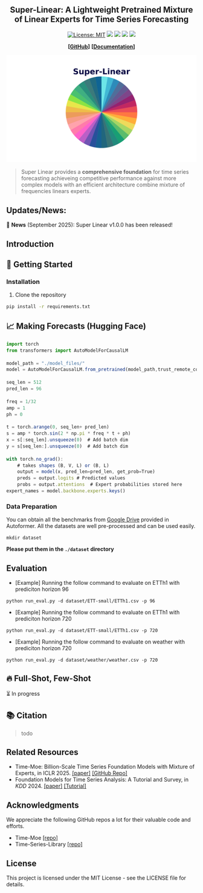 
<div align="center">
  <h2><b>Super-Linear: A Lightweight Pretrained Mixture of Linear Experts for Time Series Forecasting</b></h2>
</div>

<div align="center">
  
[![License: MIT](https://img.shields.io/badge/License-MIT-blue.svg)](https://opensource.org/licenses/MIT)
![](https://img.shields.io/github/last-commit/azencot-group/SuperLinear?color=green)
![](https://img.shields.io/github/stars/azencot-group/SuperLinear?color=yellow)
![](https://img.shields.io/github/forks/azencot-group/SuperLinear?color=lightblue)
![](https://img.shields.io/badge/PRs-Welcome-green)

</div>

<div align="center">
  
**[<a href="https://github.com/azencot-group/SuperLinear">GitHub</a>]**
**[<a href="https://your-docs-url.com">Documentation</a>]**

</div>

<p align="center">
  <img src="./figures/logo.png" width="600">
</p>

> Super Linear provides a **comprehensive foundation** for time series forecasting achieveing competitive performance against more complex models
with an efficient architecture combine mixture of frequencies linears experts.

## Updates/News:

🚩 **News** (September 2025): Super Linear v1.0.0 has been released!


## Introduction

## 🚀 Getting Started

### Installation

1. Clone the repository
```bash
pip install -r requirements.txt
```

## 📈 Making Forecasts (Hugging Face)
```typescript
import torch
from transformers import AutoModelForCausalLM

model_path = "./model_files/"
model = AutoModelForCausalLM.from_pretrained(model_path,trust_remote_code=True, force_download=True)

seq_len = 512
pred_len = 96

freq = 1/32
amp = 1
ph = 0

t = torch.arange(0, seq_len+ pred_len)
s = amp * torch.sin(2 * np.pi * freq * t + ph)
x = s[:seq_len].unsqueeze(0)  # Add batch dim
y = s[seq_len:].unsqueeze(0)  # Add batch dim

with torch.no_grad():
    # takes shapes (B, V, L) or (B, L)
    output = model(x, pred_len=pred_len, get_prob=True)
    preds = output.logits # Predicted values
    probs = output.attentions  # Expert probabilities stored here
expert_names = model.backbone.experts.keys()

```
### Data Preparation

You can obtain all the benchmarks from [Google Drive](https://drive.google.com/drive/folders/1ZOYpTUa82_jCcxIdTmyr0LXQfvaM9vIy) provided in Autoformer. All the datasets are well pre-processed and can be used easily.

```
mkdir dataset
```
**Please put them in the `./dataset` directory**

## Evaluation

+ [Example] Running the follow command to evaluate on ETTh1 with prediciton horizon 96

```shell
python run_eval.py -d dataset/ETT-small/ETTh1.csv -p 96
```

+ [Example] Running the follow command to evaluate on ETTh1 with prediciton horizon 720

```shell
python run_eval.py -d dataset/ETT-small/ETTh1.csv -p 720
```


+ [Example] Running the follow command to evaluate on weather with prediciton horizon 720

```shell
python run_eval.py -d dataset/weather/weather.csv -p 720
```


## 🔥 Full-Shot, Few-Shot

⏳ In progress

## 📚 Citation

> todo

## Related Resources
* Time-Moe: Billion-Scale Time Series Foundation Models with Mixture of Experts, in ICLR 2025. [\[paper\]](https://arxiv.org/abs/2409.16040) [\[GitHub Repo\]](https://github.com/Time-MoE/Time-MoE)
* Foundation Models for Time Series Analysis: A Tutorial and Survey, in *KDD*
  2024. [\[paper\]](https://arxiv.org/abs/2403.14735) [\[Tutorial\]](https://wenhaomin.github.io/FM4TS.github.io/)

## Acknowledgments

We appreciate the following GitHub repos a lot for their valuable code and efforts.
- Time-Moe [\[repo\]](ttps://github.com/Time-MoE/Time-MoE)
- Time-Series-Library [\[repo\]](https://github.com/thuml/Time-Series-Library)


## License

This project is licensed under the MIT License - see the LICENSE file for details.